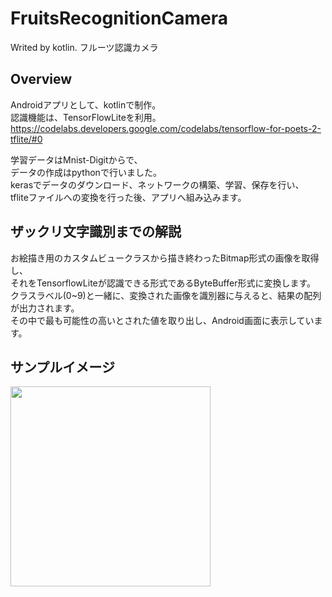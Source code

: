 # FruitsRecognitionCamera
Writed by kotlin. フルーツ認識カメラ

## Overview
Androidアプリとして、kotlinで制作。  
認識機能は、TensorFlowLiteを利用。  
https://codelabs.developers.google.com/codelabs/tensorflow-for-poets-2-tflite/#0  

学習データはMnist-Digitからで、  
データの作成はpythonで行いました。  
kerasでデータのダウンロード、ネットワークの構築、学習、保存を行い、  
tfliteファイルへの変換を行った後、アプリへ組み込みます。  

## ザックリ文字識別までの解説  
お絵描き用のカスタムビュークラスから描き終わったBitmap形式の画像を取得し、  
それをTensorflowLiteが認識できる形式であるByteBuffer形式に変換します。  
クラスラベル(0~9)と一緒に、変換された画像を識別器に与えると、結果の配列が出力されます。  
その中で最も可能性の高いとされた値を取り出し、Android画面に表示しています。

## サンプルイメージ
<img src="https://user-images.githubusercontent.com/37995730/50756840-db033a80-12a0-11e9-9ef5-e8dab346e86c.png" width="320px">
